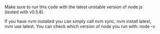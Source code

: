 Make sure to run this code with the latest unstable version of node.js (tested with v0.5.8).

If you have nvm installed you can simply call nvm sync, nvm install latest, nvm use latest.
You can check which version of node you run with: node -v 
